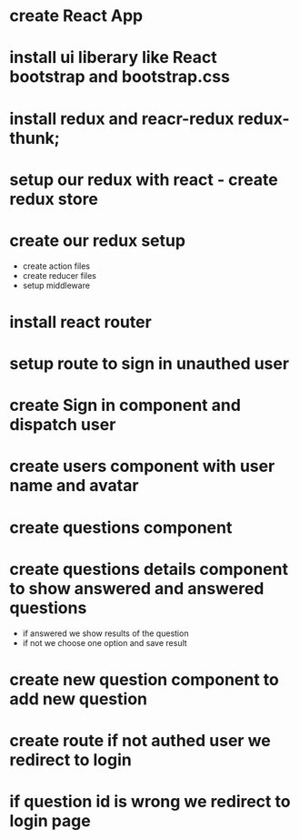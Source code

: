 # create React App 
# install ui liberary like React bootstrap and bootstrap.css
# install redux and reacr-redux redux-thunk;

# setup our redux with react - create redux store

# create our redux setup 
- create action files
- create reducer files
- setup middleware 


# install react router 

# setup route to sign in unauthed user 

# create Sign in component and dispatch user 

# create users component with user name and avatar 

# create questions component 

# create questions details component to show answered and answered questions

- if answered we show results of the question 
- if not we choose one option and save result 

# create new question component to add new question 


# create route if not authed user we redirect to login 


# if question id is wrong we redirect to login page 